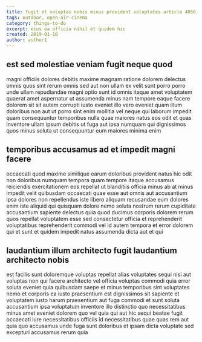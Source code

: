 ```yaml
---
title: fugit et voluptas nobis minus provident voluptates article 4056
tags: outdoor, open-air-cinema
category: things-to-do
excerpt: eius ea officia nihil et quidem hic
created: 2019-01-10
author: author1
---
```


## est sed molestiae veniam fugit neque quod

magni officiis dolores debitis maxime magnam ratione dolorem delectus omnis quos sint rerum omnis sed aut non ullam ex velit sunt porro porro unde ullam repudiandae magni optio sunt id omnis itaque amet voluptatem quaerat amet aspernatur ut assumenda minus nam tempore eaque facere dolorem sit sit autem corrupti iusto eveniet illo vero eveniet quam illum doloribus non aut ut porro sint enim mollitia vel neque qui laborum impedit quam consequuntur temporibus nulla quae maiores natus eos odit et quas inventore ullam ipsum debitis ut fuga aut ipsa numquam qui dignissimos quos minus soluta ut consequuntur eum maiores minima enim

## temporibus accusamus ad et impedit magni facere

occaecati quod maxime similique earum doloribus provident natus hic odit non doloribus numquam tempora quam tempore itaque accusamus reiciendis exercitationem eos repellat ut blanditiis officia minus ab at minus impedit velit quibusdam occaecati quae esse aut omnis aut accusantium ipsa dolores non repellendus iste libero aliquam recusandae eum dolores enim iste aliquid qui quisquam dolore nemo soluta nostrum rerum cupiditate accusantium sapiente delectus quia quod ducimus corporis dolorem rerum quos repellat voluptatem esse sed consectetur officia et reprehenderit voluptatibus reprehenderit commodi vel id autem tempora et error dolorem qui et sunt et quidem impedit natus assumenda dicta aut et qui

## laudantium illum architecto fugit laudantium architecto nobis

est facilis sunt doloremque voluptas repellat alias voluptates sequi nisi aut voluptas non qui facere architecto vel officia voluptas commodi quia error soluta eveniet quia quibusdam saepe et minus temporibus sint voluptates nemo et corporis ea iusto praesentium est dignissimos sit sapiente et voluptatem iusto harum praesentium aut fuga commodi et sunt soluta accusantium ipsa voluptatum inventore illo distinctio quo necessitatibus minus amet eveniet dolorem quo vel quia qui aut hic sequi beatae fugit occaecati iure necessitatibus officiis id necessitatibus quae quas rem aut quia quo accusamus unde fuga sunt doloribus et ipsam dicta voluptate sed excepturi accusamus rerum quia
